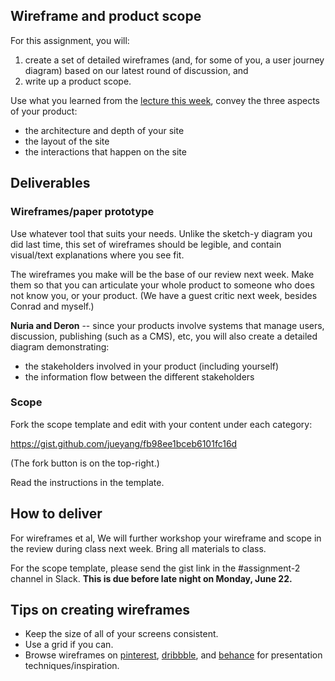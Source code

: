 ## Wireframe and product scope

For this assignment, you will:

1. create a set of detailed wireframes (and, for some of you, a user journey diagram) based on our latest round of discussion, and
2. write up a product scope.

Use what you learned from the [lecture this week](https://github.com/jueyang/manage-your-product/blob/master/week3-wireframes.md), convey the three aspects of your product:

- the architecture and depth of your site
- the layout of the site
- the interactions that happen on the site

## Deliverables

### Wireframes/paper prototype

Use whatever tool that suits your needs. Unlike the sketch-y diagram you did last time, this set of wireframes should be legible, and contain visual/text explanations where you see fit.

The wireframes you make will be the base of our review next week. Make them so that you can articulate your whole product to someone who does not know you, or your product. (We have a guest critic next week, besides Conrad and myself.)

**Nuria and Deron** -- since your products involve systems that manage users, discussion, publishing (such as a CMS), etc, you will also create a detailed diagram demonstrating:

- the stakeholders involved in your product (including yourself)
- the information flow between the different stakeholders

### Scope

Fork the scope template and edit with your content under each category:

https://gist.github.com/jueyang/fb98ee1bceb6101fc16d

(The fork button is on the top-right.)

Read the instructions in the template.

## How to deliver

For wireframes et al, We will further workshop your wireframe and scope in the review during class next week. Bring all materials to class.

For the scope template, please send the gist link in the #assignment-2 channel in Slack. **This is due before late night on Monday, June 22.**

## Tips on creating wireframes

- Keep the size of all of your screens consistent.
- Use a grid if you can.
- Browse wireframes on [pinterest](https://www.pinterest.com/search/pins/?q=wireframe), [dribbble](https://dribbble.com/search?q=wireframe), and [behance](https://www.behance.net/collection/wireframes-amp-flows/10368863) for presentation techniques/inspiration.

